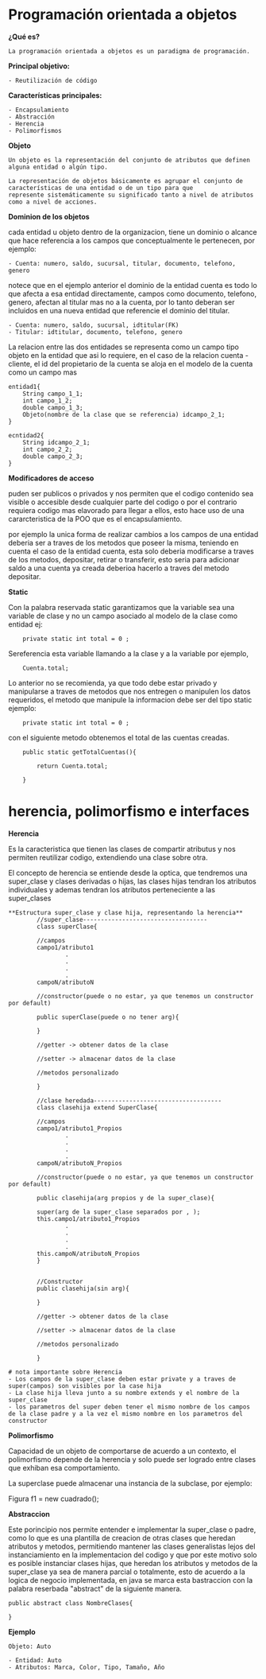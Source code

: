 # Programación orientada a objetos

**¿Qué es?**

    La programación orientada a objetos es un paradigma de programación.

**Principal objetivo:**

    - Reutilización de código

**Características principales:**

    - Encapsulamiento
    - Abstracción
    - Herencia
    - Polimorfismos

**Objeto**

    Un objeto es la representación del conjunto de atributos que definen alguna entidad o algún tipo.

    La representación de objetos básicamente es agrupar el conjunto de características de una entidad o de un tipo para que
    represente sistemáticamente su significado tanto a nivel de atributos como a nivel de acciones.

**Dominion de los objetos**

cada entidad u objeto dentro de la organizacion, tiene un dominio o alcance que hace referencia a los campos que conceptualmente le pertenecen, por ejemplo:

    - Cuenta: numero, saldo, sucursal, titular, documento, telefono, genero

notece que en el ejemplo anterior el dominio de la entidad cuenta es todo lo que afecta a esa entidad directamente, campos como documento, telefono, genero, afectan al titular mas no a la cuenta, por lo tanto deberan ser incluidos en una nueva entidad que referencie el dominio del titular.

    - Cuenta: numero, saldo, sucursal, idtitular(FK)
    - Titular: idtitular, documento, telefono, genero

La relacion entre las dos entidades se representa como un campo tipo objeto en la entidad que asi lo requiere, en el caso de la relacion cuenta - cliente, el id del propietario de la cuenta se aloja en el modelo de la cuenta como un campo mas

    entidad1{
        String campo_1_1;
        int campo_1_2;
        double campo_1_3;
        Objeto(nombre de la clase que se referencia) idcampo_2_1;
    }

    ecntidad2{
        String idcampo_2_1;
        int campo_2_2;
        double campo_2_3;
    }

**Modificadores de acceso**

puden ser publicos o privados y nos permiten que el codigo contenido sea visible o accesible desde cualquier parte del codigo o por el contrario requiera codigo mas elavorado para llegar a ellos, esto hace uso de una cararcteristica de la POO que es el encapsulamiento.

por ejemplo la unica forma de realizar cambios a los campos de una entidad deberia ser a traves de los metodos que poseer la misma, teniendo en cuenta el caso de la entidad cuenta, esta solo deberia modificarse a traves de los metodos, depositar, retirar o transferir, esto seria para adicionar saldo a una cuenta ya creada deberioa hacerlo a traves del metodo depositar.

**Static**

Con la palabra reservada static garantizamos que la variable sea una variable de clase y no un campo asociado al modelo de la clase como entidad ej:

        private static int total = 0 ;

Sereferencia esta variable llamando a la clase y a la variable por ejemplo,

        Cuenta.total;

 Lo anterior no se recomienda, ya que todo debe estar privado y manipularse a traves de metodos que nos entregen o manipulen los datos requeridos, el metodo que manipule la informacion debe ser del tipo static ejemplo:

        private static int total = 0 ;

con el siguiente metodo obtenemos el total de las cuentas creadas.

        public static getTotalCuentas(){
            
            return Cuenta.total;

        }
# herencia, polimorfismo e interfaces

**Herencia**

Es la caracteristica que tienen las clases de compartir atributus y nos permiten reutilizar codigo, extendiendo una clase sobre otra.

El concepto de herencia se entiende desde la optica, que tendremos una super_clase y clases derivadas o hijas, las clases hijas tendran los atributos individuales y ademas tendran los atributos perteneciente a las super_clases

    **Estructura super_clase y clase hija, representando la herencia**
            //super_clase-----------------------------------
            class superClase{

            //campos
            campo1/atributo1
                    .
                    .
                    .
                    .
            campoN/atributoN

            //constructor(puede o no estar, ya que tenemos un constructor por default)

            public superClase(puede o no tener arg){

            }

            //getter -> obtener datos de la clase

            //setter -> almacenar datos de la clase

            //metodos personalizado

            }

            //clase heredada------------------------------------
            class clasehija extend SuperClase{

            //campos
            campo1/atributo1_Propios
                    .
                    .
                    .
                    .
            campoN/atributoN_Propios

            //constructor(puede o no estar, ya que tenemos un constructor por default)

            public clasehija(arg propios y de la super_clase){

            super(arg de la super_clase separados por , );
            this.campo1/atributo1_Propios
                    .
                    .
                    .
                    .
            this.campoN/atributoN_Propios
            }


            //Constructor
            public clasehija(sin arg){

            }

            //getter -> obtener datos de la clase

            //setter -> almacenar datos de la clase

            //metodos personalizado

            }

    # nota importante sobre Herencia
    - Los campos de la super_clase deben estar private y a traves de super(campos) son visibles por la case hija
    - La clase hija lleva junto a su nombre extends y el nombre de la super_clase
    - los parametros del super deben tener el mismo nombre de los campos de la clase padre y a la vez el mismo nombre en los parametros del constructor
    
**Polimorfismo**

Capacidad de un objeto de comportarse de acuerdo a un contexto, el polimorfismo depende de la herencia y solo puede ser logrado entre clases que exhiban esa comportamiento.

La superclase puede almacenar una instancia de la subclase, por ejemplo:

Figura f1 = new cuadrado();

**Abstraccion**

Este porincipio nos permite entender e implementar la super_clase o padre, como lo que es una plantilla de creacion de otras clases que heredan atributos y metodos, permitiendo mantener las clases generalistas lejos del instanciamiento en la implementacion del codigo y que por este motivo solo es posible instanciar clases hijas, que heredan los atributos y metodos de la super_clase ya sea de manera parcial o totalmente, esto de acuerdo a la logica de negocio implementada, en java se marca esta bastraccion con la palabra reserbada "abstract" de la siguiente manera.

    public abstract class NombreClases{
        
    }

**Ejemplo**

    Objeto: Auto

    - Entidad: Auto
    - Atributos: Marca, Color, Tipo, Tamaño, Año
